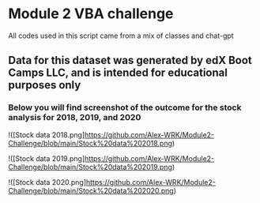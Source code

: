 # Module 2 VBA challenge
All codes used in this script came from a mix of classes and chat-gpt
## Data for this dataset was generated by edX Boot Camps LLC, and is intended for educational purposes only

### Below you will find screenshot of the outcome for the stock analysis for 2018, 2019, and 2020

!([Stock data 2018.png]https://github.com/Alex-WRK/Module2-Challenge/blob/main/Stock%20data%202018.png)

!([Stock data 2019.png]https://github.com/Alex-WRK/Module2-Challenge/blob/main/Stock%20data%202019.png)

!([Stock data 2020.png]https://github.com/Alex-WRK/Module2-Challenge/blob/main/Stock%20data%202020.png)
